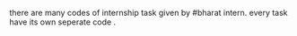 there are many codes of internship task given by #bharat intern.
every task have its own seperate code .
